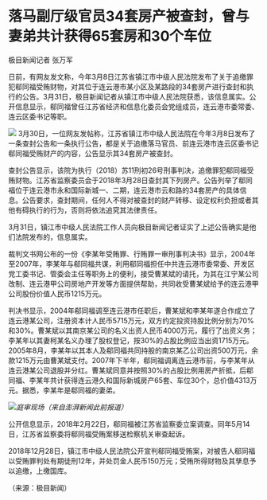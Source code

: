 # 落马副厅级官员34套房产被查封，曾与妻弟共计获得65套房和30个车位

极目新闻记者 张万军

日前，有网友发文称，今年3月8日江苏省镇江市中级人民法院发布了关于追缴罪犯郗同福受贿财物，对其位于连云港市某小区及某路段的34套房产进行查封和执行的公告。3月31日，极目新闻记者从镇江市中级人民法院获悉，该信息属实。公开信息显示，郗同福曾任江苏省经济和信息化委员会党组成员，连云港市委常委、连云区委书记等职。

![](https://inews.gtimg.com/news_bt/OD90aDxPgoXgA4yvLdLYIklzO_-Mp4PMPSNYlJslhCS-MAA/1000)
3月30日，一位网友发帖称，江苏省镇江市中级人民法院在今年3月8日发布了一条查封公告和一条执行公告，都是关于追缴落马官员、前连云港市连云区委书记郗同福受贿财产的内容，公告显示其34套房产被查封。

查封公告显示，该院为执行（2018）苏11刑初26号刑事判决，追缴罪犯郗同福受贿财物。江苏省监察委员会于2018年3月28日查封其下列房产。公告列举了郗同福位于连云港市永和国际新城一、二期，连云港市云和路的34套房产的具体信息。公告要求，查封期间，任何人不得对被查封的财产转移、设定权利负担或者其他有碍执行的行为，否则将依法追究其法律责任。

3月31日，镇江市中级人民法院工作人员向极目新闻记者证实了上述公告确实是他们法院发布的，信息属实。

裁判文书网公布的一份《李某年受贿罪、行贿罪一审刑事判决书》显示，2004年至2007年，李某年与郗同福共谋，利用郗同福担任中共连云港市委常委、开发区党工委书记、管委会主任等职务上的便利，接受曹某斌的请托，为其在江宁某公司改制、连云港甲公司房地产开发等方面提供帮助，共同收受曹某斌给予的连云港甲公司股份价值人民币1215万元。

判决书显示，2004年郗同福调至连云港市任职后，曹某斌和李某年遂合作成立了连云港某公司，注册资本计人民币5715万元，双方约定投资持股比例分别为70%和30%。曹某斌以其南京某公司的名义出资人民币4000万元，履行了出资义务；李某年以其妻柯某名义办理了股权登记，按30%的占股比例应当出资1715万元。2005年8月，李某年以其本人及郗同福共同持股的南京某乙公司出资500万元，余款1215万元由曹某斌支付。2007年下半年，郗同福调离连云港市前，与李某年从连云港某公司退股并分红。曹某斌同意并按照30%的占股比例用房产折抵，后郗同福、李某年共计获得连云港久和国际新城房产65套、车位30个，总价值4313万元。据悉，李某年是郗同福的妻弟。

![](https://inews.gtimg.com/news_bt/OpVw-cXfZ0x9H6FirJ_GKdiXBFwUtHd0FJSK-uWCM1fRQAA/1000)_庭审现场（来自澎湃新闻此前报道）_

公开信息显示，2018年2月22日，郗同福被江苏省监察委立案调查。同年5月14日，江苏省监察委将郗同福受贿案移送检察机关审查起诉。

2018年12月28日，镇江市中级人民法院公开宣判郗同福受贿案，对被告人郗同福以受贿罪判处有期徒刑12年，并处罚金人民币150万元；受贿所得财物及其孳息予以追缴，上缴国库。

（来源：极目新闻）


